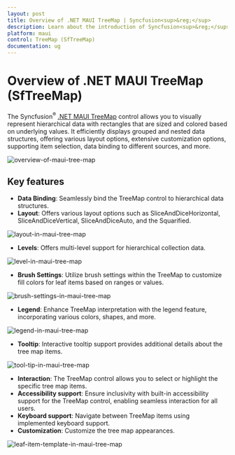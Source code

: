 ```yaml
---
layout: post
title: Overview of .NET MAUI TreeMap | Syncfusion<sup>&reg;</sup>
description: Learn about the introduction of Syncfusion<sup>&reg;</sup> .NET MAUI TreeMap(STreeMap) control, its basic features, and the functionalities of treemap.
platform: maui
control: TreeMap (SfTreeMap)
documentation: ug
---
```

 
# Overview of .NET MAUI TreeMap (SfTreeMap)

The Syncfusion<sup>&reg;</sup> [.NET MAUI TreeMap](https://www.syncfusion.com/maui-controls/maui-tree-map) control allows you to visually represent hierarchical data with rectangles that are sized and colored based on underlying values. It efficiently displays grouped and nested data structures, offering various layout options, extensive customization options, supporting item selection, data binding to different sources, and more.

 ![overview-of-maui-tree-map](images/overview/overview-of-maui-tree-map.png)

## Key features 
 
 * **Data Binding**: Seamlessly bind the TreeMap control to hierarchical data structures.
 * **Layout**: Offers various layout options such as SliceAndDiceHorizontal, SliceAndDiceVertical, SliceAndDiceAuto, and the Squarified.

 ![layout-in-maui-tree-map](images/overview/layout-in-maui-tree-map.png)

 * **Levels**: Offers multi-level support for hierarchical collection data.

 ![level-in-maui-tree-map](images/overview/level-in-maui-tree-map.png)

 * **Brush Settings**: Utilize brush settings within the TreeMap to customize fill colors for leaf items based on ranges or values.

![brush-settings-in-maui-tree-map](images/overview/brush-settings-in-maui-tree-map.png)

 * **Legend**: Enhance TreeMap interpretation with the legend feature, incorporating various colors, shapes, and more. 

![legend-in-maui-tree-map](images/overview/legend-in-maui-tree-map.png)

 * **Tooltip**: Interactive tooltip support provides additional details about the tree map items.

![tool-tip-in-maui-tree-map](images/overview/tool-tip-in-maui-tree-map.gif)

 * **Interaction**: The TreeMap control allows you to select or highlight the specific tree map items.
 * **Accessibility support**:  Ensure inclusivity with built-in accessibility support for the TreeMap control, enabling seamless interaction for all users.
 * **Keyboard support**: Navigate between TreeMap items using implemented keyboard support.
 * **Customization**: Customize the tree map appearances.

 ![leaf-item-template-in-maui-tree-map](images/overview/leaf-item-template-in-maui-tree-map.png)